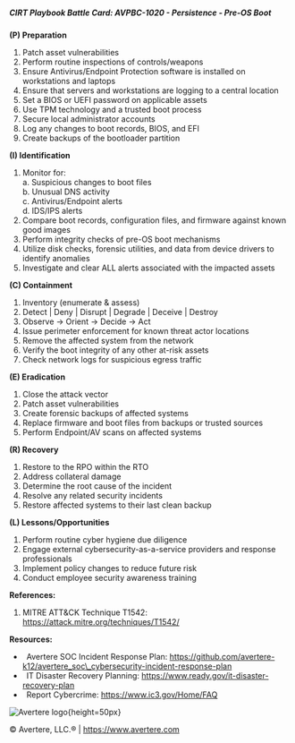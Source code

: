 ##### CIRT Playbook Battle Card: **AVPBC-1020 - Persistence - Pre-OS Boot**

**(P) Preparation**

1.  Patch asset vulnerabilities
2.  Perform routine inspections of controls/weapons
3.  Ensure Antivirus/Endpoint Protection software is installed on workstations and laptops
4.  Ensure that servers and workstations are logging to a central location
5.  Set a BIOS or UEFI password on applicable assets
6.  Use TPM technology and a trusted boot process
7.  Secure local administrator accounts
8.  Log any changes to boot records, BIOS, and EFI
9.  Create backups of the bootloader partition

**(I) Identification**

1.  Monitor for:  
    a. Suspicious changes to boot files  
    b. Unusual DNS activity  
    c. Antivirus/Endpoint alerts  
    d. IDS/IPS alerts
2.  Compare boot records, configuration files, and firmware against known good images
3.  Perform integrity checks of pre-OS boot mechanisms
4.  Utilize disk checks, forensic utilities, and data from device drivers to identify anomalies
5.  Investigate and clear ALL alerts associated with the impacted assets

**(C) Containment**

1.  Inventory (enumerate & assess)
2.  Detect | Deny | Disrupt | Degrade | Deceive | Destroy
3.  Observe -> Orient -> Decide -> Act
4.  Issue perimeter enforcement for known threat actor locations
5.  Remove the affected system from the network
6.  Verify the boot integrity of any other at-risk assets
7.  Check network logs for suspicious egress traffic

**(E) Eradication**

1.  Close the attack vector
2.  Patch asset vulnerabilities
3.  Create forensic backups of affected systems
4.  Replace firmware and boot files from backups or trusted sources
5.  Perform Endpoint/AV scans on affected systems

**(R) Recovery**

1.  Restore to the RPO within the RTO
2.  Address collateral damage
3.  Determine the root cause of the incident
4.  Resolve any related security incidents
5.  Restore affected systems to their last clean backup

**(L) Lessons/Opportunities**

1.  Perform routine cyber hygiene due diligence
2.  Engage external cybersecurity-as-a-service providers and response professionals
3.  Implement policy changes to reduce future risk
4.  Conduct employee security awareness training

**References:**

1.  MITRE ATT&CK Technique T1542: https://attack.mitre.org/techniques/T1542/

**Resources:**

*    Avertere SOC Incident Response Plan: https://github.com/avertere-k12/avertere_soc\_cybersecurity-incident-response-plan
*    IT Disaster Recovery Planning: https://www.ready.gov/it-disaster-recovery-plan
*    Report Cybercrime: https://www.ic3.gov/Home/FAQ

![Avertere logo](https://example.com/averttere-logo.jpg){height=50px}

  
© Avertere, LLC.® | https://www.avertere.com
